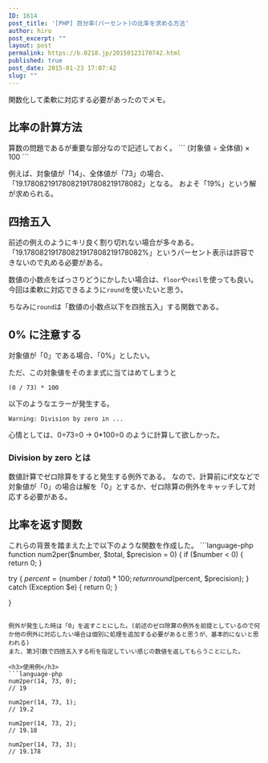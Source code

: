 ```yaml
---
ID: 1614
post_title: '[PHP] 百分率(パーセント)の比率を求める方法'
author: hiro
post_excerpt: ""
layout: post
permalink: https://b.0218.jp/20150123170742.html
published: true
post_date: 2015-01-23 17:07:42
slug: ""
---
```

関数化して柔軟に対応する必要があったのでメモ。
<!--more-->
<h2>比率の計算方法</h2>
算数の問題であるが重要な部分なので記述しておく。
```
(対象値 ÷ 全体値) × 100
```

例えば、対象値が「14」、全体値が「73」の場合、「19.178082191780821917808219178082」となる。
およそ「19%」という解が求められる。

<h2>四捨五入</h2>
前述の例えのようにキリ良く割り切れない場合が多々ある。
「19.178082191780821917808219178082%」というパーセント表示は許容できないので丸める必要がある。

数値の小数点をばっさりどうにかしたい場合は、<code>floor</code>や<code>ceil</code>を使っても良い。
今回は柔軟に対応できるように<code>round</code>を使いたいと思う。

ちなみに<code>round</code>は「数値の小数点以下を四捨五入」する関数である。

<h2>0% に注意する</h2>
対象値が「0」である場合、「0%」としたい。

ただ、この対象値をそのまま式に当てはめてしまうと
```
(0 / 73) * 100
```
以下のようなエラーが発生する。
```
Warning: Division by zero in ...
```

心情としては、0÷73=0 → 0*100=0 のように計算して欲しかった。

<h3>Division by zero とは</h3>
数値計算でゼロ除算をすると発生する例外である。
なので、計算前にif文などで対象値が「0」の場合は解を「0」とするか、ゼロ除算の例外をキャッチして対応する必要がある。


<h2>比率を返す関数</h2>
これらの背景を踏まえた上で以下のような関数を作成した。
```language-php
function num2per($number, $total, $precision = 0) {
  if ($number &lt; 0) {
    return 0;
  }

  try {
    $percent = ($number / $total) * 100; 
    return round($percent, $precision);
  } catch (Exception $e) {
    return 0;
  }

}
```

例外が発生した時は「0」を返すことにした。(前述のゼロ除算の例外を前提としているので何か他の例外に対応したい場合は個別に処理を追加する必要があると思うが、基本的にないと思われる)
また、第3引数で四捨五入する桁を指定していい感じの数値を返してもらうことにした。

<h3>使用例</h3>
```language-php
num2per(14, 73, 0);
// 19

num2per(14, 73, 1);
// 19.2

num2per(14, 73, 2);
// 19.18

num2per(14, 73, 3);
// 19.178
```